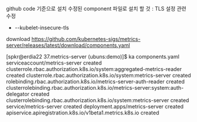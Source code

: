 github code 기준으로 설치
수정된 component 파일로 설치 할 것
: TLS 설정 관련 수정
  - --kubelet-insecure-tls

download https://github.com/kubernetes-sigs/metrics-server/releases/latest/download/components.yaml

[spkr@erdia22 37.metrics-server (ubuns:demo)]$ ka components.yaml 
serviceaccount/metrics-server created
clusterrole.rbac.authorization.k8s.io/system:aggregated-metrics-reader created
clusterrole.rbac.authorization.k8s.io/system:metrics-server created
rolebinding.rbac.authorization.k8s.io/metrics-server-auth-reader created
clusterrolebinding.rbac.authorization.k8s.io/metrics-server:system:auth-delegator created
clusterrolebinding.rbac.authorization.k8s.io/system:metrics-server created
service/metrics-server created
deployment.apps/metrics-server created
apiservice.apiregistration.k8s.io/v1beta1.metrics.k8s.io created